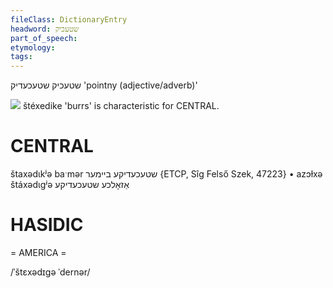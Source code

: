 ```yaml
---
fileClass: DictionaryEntry
headword: שטעכיק
part_of_speech: 
etymology: 
tags: 
---
```

שטעכיק
שטעכעדיק
'pointny (adjective/adverb)'

![](https://ia802902.us.archive.org/9/items/Yiddish-Dialect-Maps/Herzog3-39-Burrs-72.jpg)
štéxedike 'burrs' is characteristic for CENTRAL.

CENTRAL
========

štaxədɩkʲə baˑmər שטעכעדיקע ביימער {ETCP, Sîg Felső Szek, 47223}
	•	azɔɫxə štáxədɩgʲə אַזאָלכע שטעכעדיקע

HASIDIC
=======
= AMERICA = 

/ˈštɛxədɪgə ˈdernər/